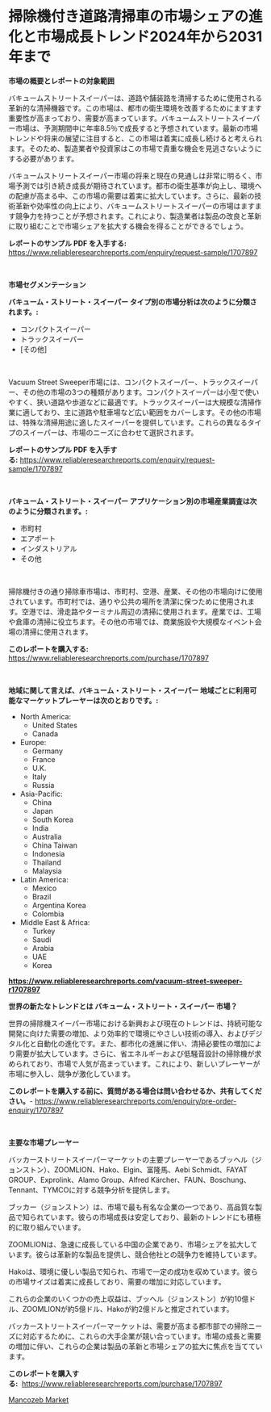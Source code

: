<p><h1>掃除機付き道路清掃車の市場シェアの進化と市場成長トレンド2024年から2031年まで</h1></p><p><strong>市場の概要とレポートの対象範囲</strong></p>
<p><p>バキュームストリートスイーパーは、道路や舗装路を清掃するために使用される革新的な清掃機器です。この市場は、都市の衛生環境を改善するためにますます重要性が高まっており、需要が高まっています。バキュームストリートスイーパー市場は、予測期間中に年率8.5％で成長すると予想されています。最新の市場トレンドや将来の展望に注目すると、この市場は着実に成長し続けると考えられます。そのため、製造業者や投資家はこの市場で貴重な機会を見逃さないようにする必要があります。</p><p>バキュームストリートスイーパー市場の将来と現在の見通しは非常に明るく、市場予測では引き続き成長が期待されています。都市の衛生基準が向上し、環境への配慮が高まる中、この市場の需要は着実に拡大しています。さらに、最新の技術革新や効率性の向上により、バキュームストリートスイーパーの市場はますます競争力を持つことが予想されます。これにより、製造業者は製品の改良と革新に取り組むことで市場シェアを拡大する機会を得ることができるでしょう。</p></p>
<p><strong>レポートのサンプル PDF を入手する:</strong> <a href="https://www.reliableresearchreports.com/enquiry/request-sample/1707897">https://www.reliableresearchreports.com/enquiry/request-sample/1707897</a></p>
<p>&nbsp;</p>
<p><strong>市場セグメンテーション</strong></p>
<p><strong>バキューム・ストリート・スイーパー タイプ別の市場分析は次のように分類されます。:</strong></p>
<p><ul><li>コンパクトスイーパー</li><li>トラックスイーパー</li><li>[その他]</li></ul></p>
<p>&nbsp;</p>
<p><p>Vacuum Street Sweeper市場には、コンパクトスイーパー、トラックスイーパー、その他の市場の3つの種類があります。コンパクトスイーパーは小型で使いやすく、狭い道路や歩道などに最適です。トラックスイーパーは大規模な清掃作業に適しており、主に道路や駐車場など広い範囲をカバーします。その他の市場は、特殊な清掃用途に適したスイーパーを提供しています。これらの異なるタイプのスイーパーは、市場のニーズに合わせて選択されます。</p></p>
<p><strong>レポートのサンプル PDF を入手する:</strong>&nbsp;<a href="https://www.reliableresearchreports.com/enquiry/request-sample/1707897">https://www.reliableresearchreports.com/enquiry/request-sample/1707897</a></p>
<p>&nbsp;</p>
<p><strong> バキューム・ストリート・スイーパー アプリケーション別の市場産業調査は次のように分類されます。:</strong></p>
<p><ul><li>市町村</li><li>エアポート</li><li>インダストリアル</li><li>その他</li></ul></p>
<p>&nbsp;</p>
<p><p>掃除機付きの通り掃除車市場は、市町村、空港、産業、その他の市場向けに使用されています。市町村では、通りや公共の場所を清潔に保つために使用されます。空港では、滑走路やターミナル周辺の清掃に使用されます。産業では、工場や倉庫の清掃に役立ちます。その他の市場では、商業施設や大規模なイベント会場の清掃に使用されます。</p></p>
<p><strong>このレポートを購入する:</strong>&nbsp; <a href="https://www.reliableresearchreports.com/purchase/1707897">https://www.reliableresearchreports.com/purchase/1707897</a></p>
<p>&nbsp;</p>
<p><strong>地域に関して言えば、バキューム・ストリート・スイーパー 地域ごとに利用可能なマーケットプレーヤーは次のとおりです。:</strong></p>
<p><ul>
    <li>
        North America:
        <ul>
            <li>United States</li>
            <li>Canada</li>
        </ul>
    </li>
    <li>
        Europe:
        <ul>
            <li>Germany</li>
            <li>France</li>
            <li>U.K.</li>
            <li>Italy</li>
            <li>Russia</li>
        </ul>
    </li>
    <li>
        Asia-Pacific:
        <ul>
            <li>China</li>
            <li>Japan</li>
            <li>South Korea</li>
            <li>India</li>
            <li>Australia</li>
            <li>China Taiwan</li>
            <li>Indonesia</li>
            <li>Thailand</li>
            <li>Malaysia</li>
        </ul>
    </li>
    <li>
        Latin America:
        <ul>
            <li>Mexico</li>
            <li>Brazil</li>
            <li>Argentina Korea</li>
            <li>Colombia</li>
        </ul>
    </li>
    <li>
        Middle East & Africa:
        <ul>
            <li>Turkey</li>
            <li>Saudi</li>
            <li>Arabia</li>
            <li>UAE</li>
            <li>Korea</li>
        </ul>
    </li>
    </ul></p>
<p><strong><a href="https://www.reliableresearchreports.com/vacuum-street-sweeper-r1707897">https://www.reliableresearchreports.com/vacuum-street-sweeper-r1707897</a></strong>&nbsp;</p>
<p><strong>世界の新たなトレンドとは バキューム・ストリート・スイーパー 市場？</strong></p>
<p><p>世界の掃除機スイーパー市場における新興および現在のトレンドは、持続可能な開発に向けた需要の増加、より効率的で環境にやさしい技術の導入、およびデジタル化と自動化の進化です。また、都市化の進展に伴い、清掃必要性の増加により需要が拡大しています。さらに、省エネルギーおよび低騒音設計の掃除機が求められており、市場で人気が高まっています。これにより、新しいプレーヤーが市場に参入し、競争が激化しています。</p></p>
<p><strong>このレポートを購入する前に、質問がある場合は問い合わせるか、共有してください。</strong>- <a href="https://www.reliableresearchreports.com/enquiry/pre-order-enquiry/1707897">https://www.reliableresearchreports.com/enquiry/pre-order-enquiry/1707897</a></p>
<p>&nbsp;</p>
<p><strong>主要な市場プレーヤー</strong></p>
<p><p>バッカーストリートスイーパーマーケットの主要プレーヤーであるブッヘル（ジョンストン）、ZOOMLION、Hako、Elgin、富隆馬、Aebi Schmidt、FAYAT GROUP、Exprolink、Alamo Group、Alfred Kärcher、FAUN、Boschung、Tennant、TYMCOに対する競争分析を提供します。 </p><p>ブッカー（ジョンストン）は、市場で最も有名な企業の一つであり、高品質な製品で知られています。彼らの市場成長は安定しており、最新のトレンドにも積極的に取り組んでいます。 </p><p>ZOOMLIONは、急速に成長している中国の企業であり、市場シェアを拡大しています。彼らは革新的な製品を提供し、競合他社との競争力を維持しています。 </p><p>Hakoは、環境に優しい製品で知られ、市場で一定の成功を収めています。彼らの市場サイズは着実に成長しており、需要の増加に対応しています。 </p><p>これらの企業のいくつかの売上収益は、ブッヘル（ジョンストン）が約10億ドル、ZOOMLIONが約5億ドル、Hakoが約2億ドルと推定されています。 </p><p>バッカーストリートスイーパーマーケットは、需要が高まる都市部での掃除ニーズに対応するために、これらの大手企業が競い合っています。市場の成長と需要の増加に伴い、これらの企業は製品の革新と市場シェアの拡大に焦点を当てています。</p></p>
<p><strong>このレポートを購入する:</strong>&nbsp;&nbsp;<a href="https://www.reliableresearchreports.com/purchase/1707897">https://www.reliableresearchreports.com/purchase/1707897</a></p>
<p><p><a href="https://automatic-knee-4c7.notion.site/Mancozeb-Market-Research-Report-Provides-thorough-Industry-Overview-which-offers-an-In-Depth-Analys-234a941f99af459ba0535dcadb9f2642">Mancozeb Market</a></p></p>